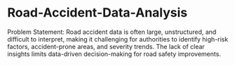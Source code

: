 # Road-Accident-Data-Analysis
Problem Statement:  Road accident data is often large, unstructured, and difficult to interpret, making it challenging for authorities to identify high-risk factors, accident-prone areas, and severity trends. The lack of clear insights limits data-driven decision-making for road safety improvements.
